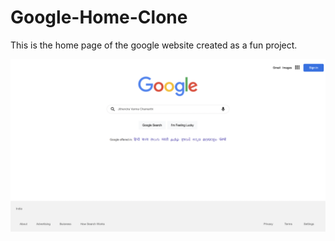 # Google-Home-Clone

This is the home page of the google website created as a fun project.

![Google Home Page Clone](https://github.com/jithendra-varma/Google-Home-Clone/blob/main/googleimages/Google%20Home%20Page.png)
